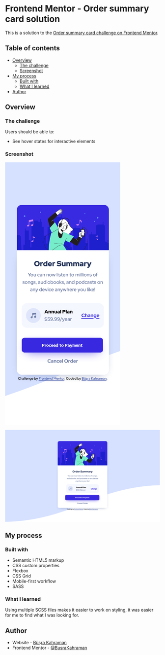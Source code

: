 # Frontend Mentor - Order summary card solution

This is a solution to the [Order summary card challenge on Frontend Mentor](https://www.frontendmentor.io/challenges/order-summary-component-QlPmajDUj).

## Table of contents

- [Overview](#overview)
  - [The challenge](#the-challenge)
  - [Screenshot](#screenshot)
- [My process](#my-process)
  - [Built with](#built-with)
  - [What I learned](#what-i-learned)
- [Author](#author)

## Overview

### The challenge

Users should be able to:

- See hover states for interactive elements

### Screenshot

![Mobile View](images/mobile.png)

![Desktop View](images/desktop.png)

## My process

### Built with

- Semantic HTML5 markup
- CSS custom properties
- Flexbox
- CSS Grid
- Mobile-first workflow
- SASS

### What I learned

Using multiple SCSS files makes it easier to work on styling, it was easier for me to find what I was looking for.

## Author

- Website - [Büşra Kahraman](https://busrakahraman.github.io/Portfolio/)
- Frontend Mentor - [@BusraKahraman](https://www.frontendmentor.io/profile/BusraKahraman)
